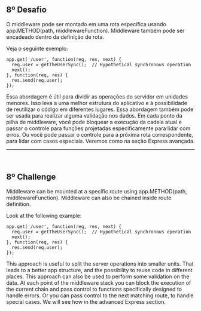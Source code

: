 ## 8º Desafio

O middleware pode ser montado em uma rota específica usando app.METHOD(path, middlewareFunction). Middleware também pode ser encadeado dentro da definição de rota.

Veja o seguinte exemplo:

```
app.get('/user', function(req, res, next) {
  req.user = getTheUserSync();  // Hypothetical synchronous operation
  next();
}, function(req, res) {
  res.send(req.user);
});

```

Essa abordagem é útil para dividir as operações do servidor em unidades menores. Isso leva a uma melhor estrutura do aplicativo e à possibilidade de reutilizar o código em diferentes lugares. Essa abordagem também pode ser usada para realizar alguma validação nos dados. Em cada ponto da pilha de middleware, você pode bloquear a execução da cadeia atual e passar o controle para funções projetadas especificamente para lidar com erros. Ou você pode passar o controle para a próxima rota correspondente, para lidar com casos especiais. Veremos como na seção Express avançada.
<hr>
<br>

## 8º Challenge

Middleware can be mounted at a specific route using app.METHOD(path, middlewareFunction). Middleware can also be chained inside route definition.

Look at the following example:

```
app.get('/user', function(req, res, next) {
  req.user = getTheUserSync();  // Hypothetical synchronous operation
  next();
}, function(req, res) {
  res.send(req.user);
});

```

This approach is useful to split the server operations into smaller units. That leads to a better app structure, and the possibility to reuse code in different places. This approach can also be used to perform some validation on the data. At each point of the middleware stack you can block the execution of the current chain and pass control to functions specifically designed to handle errors. Or you can pass control to the next matching route, to handle special cases. We will see how in the advanced Express section.

